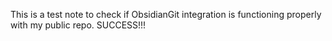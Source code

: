 This is a test note to check if ObsidianGit integration is functioning properly with my public repo. SUCCESS!!!